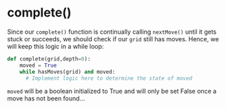 <!--title={completing the Sudoku board: complete()}-->

<!--badges={Algorithmns:13}-->

<!--concepts{Functions}-->

# complete()

Since our `complete()` function is continually calling `nextMove()` until it gets stuck or succeeds, we should check if our `grid` still has moves. Hence, we will keep this logic in a while loop:

```python
def complete(grid,depth=0):
    moved = True
  	while hasMoves(grid) and moved:
      # Implement logic here to determine the state of moved
```

`moved` will be a boolean initialized to True and will only be set False once a move has not been found...


